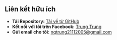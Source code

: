 ## Liên kết hữu ích

- **Tải Repository:** [Tải về từ GitHub](https://github.com/qqtrung/san-pham-lam-duoc-co-ban/archive/refs/heads/main.zip)
- **Kết nối với tôi trên Facebook:** [Trung Trung](https://www.facebook.com/trung.trung.454902)
- **Gửi email cho tôi:** [nqtrung21112005@gmail.com](mailto:nqtrung21112005@gmail.com)

